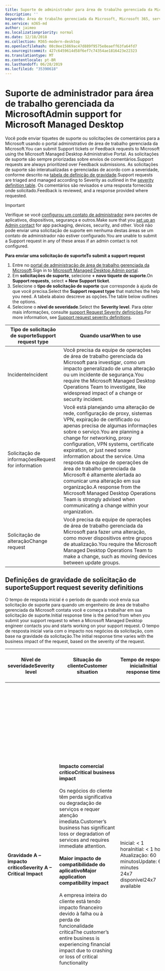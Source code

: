 ```yaml
---
title: Suporte de administrador para área de trabalho gerenciada da Microsoft
description: ''
keywords: Área de trabalho gerenciada da Microsoft, Microsoft 365, serviço, documentação
ms.service: m365-md
author: jaimeo
ms.localizationpriority: normal
ms.date: 12/18/2018
ms.collection: M365-modern-desktop
ms.openlocfilehash: 08c0ee15869ac47d889f9575e8eaeff63fa64fd7
ms.sourcegitcommit: 427c6459614d58f6ef7c74354ae1816423e22323
ms.translationtype: MT
ms.contentlocale: pt-BR
ms.lasthandoff: 06/28/2019
ms.locfileid: "35390618"
---
```

# <a name="admin-support-for-microsoft-managed-desktop"></a><span data-ttu-id="6d13e-103">Suporte de administrador para área de trabalho gerenciada da Microsoft</span><span class="sxs-lookup"><span data-stu-id="6d13e-103">Admin support for Microsoft Managed Desktop</span></span>

<span data-ttu-id="6d13e-104">Você pode enviar tíquetes de suporte ou solicitações de comentários para a Microsoft usando o portal administrativo de área de trabalho gerenciada da Microsoft.</span><span class="sxs-lookup"><span data-stu-id="6d13e-104">You can submit Support tickets or Feedback requests to Microsoft using the Microsoft Managed Desktop Administrative Portal.</span></span> <span data-ttu-id="6d13e-105">As solicitações de suporte são sempre priorizadas sobre envios de comentários.</span><span class="sxs-lookup"><span data-stu-id="6d13e-105">Support requests are always prioritized over Feedback submissions.</span></span> <span data-ttu-id="6d13e-106">As solicitações de suporte são interatualizadas e gerenciadas de acordo com a severidade, conforme descrito na [tabela de definição de gravidade](#sev).</span><span class="sxs-lookup"><span data-stu-id="6d13e-106">Support requests are triaged and managed according to Severity as outlined in the [severity definition table](#sev).</span></span> <span data-ttu-id="6d13e-107">Os comentários são revisados e uma resposta fornecida onde solicitado.</span><span class="sxs-lookup"><span data-stu-id="6d13e-107">Feedback is reviewed, and a response provided where requested.</span></span> 

>[!IMPORTANT]
><span data-ttu-id="6d13e-108">Verifique se você [configurou um contato de administrador](../get-started/add-admin-contacts.md) para pacotes de aplicativos, dispositivos, segurança e outros.</span><span class="sxs-lookup"><span data-stu-id="6d13e-108">Make sure that you [set up an Admin contact](../get-started/add-admin-contacts.md) for app packaging, devices, security, and other.</span></span> <span data-ttu-id="6d13e-109">Você não pode enviar uma solicitação de suporte em nenhuma destas áreas se um contato de administrador não estiver configurado.</span><span class="sxs-lookup"><span data-stu-id="6d13e-109">You are unable to submit a Support request in any of these areas if an admin contact is not configured.</span></span>

<span data-ttu-id="6d13e-110">**Para enviar uma solicitação de suporte**</span><span class="sxs-lookup"><span data-stu-id="6d13e-110">**To submit a support request**</span></span>
1. <span data-ttu-id="6d13e-111">Entre no [portal de administração de área de trabalho gerenciada da Microsoft](http://aka.ms/mwaasportal).</span><span class="sxs-lookup"><span data-stu-id="6d13e-111">Sign in to [Microsoft Managed Desktop Admin portal](http://aka.ms/mwaasportal).</span></span> 
2. <span data-ttu-id="6d13e-112">Em **solicitações de suporte**, selecione **+ novo tíquete de suporte**.</span><span class="sxs-lookup"><span data-stu-id="6d13e-112">On **Support requests**, select **+ New Support ticket**.</span></span>
3. <span data-ttu-id="6d13e-113">Selecione o **tipo de solicitação de suporte** que corresponde à ajuda de que você precisa.</span><span class="sxs-lookup"><span data-stu-id="6d13e-113">Select the **Support request type** that matches the help you need.</span></span> <span data-ttu-id="6d13e-114">A tabela abaixo descreve as opções.</span><span class="sxs-lookup"><span data-stu-id="6d13e-114">The table below outlines the options.</span></span> 
4. <span data-ttu-id="6d13e-115">Selecione o **nível de severidade**.</span><span class="sxs-lookup"><span data-stu-id="6d13e-115">Select the **Severity level**.</span></span> <span data-ttu-id="6d13e-116">Para obter mais informações, consulte [support Request Severity definições](#sev).</span><span class="sxs-lookup"><span data-stu-id="6d13e-116">For more information, see [Support request severity definitions](#sev).</span></span> 

<span data-ttu-id="6d13e-117">Tipo de solicitação de suporte</span><span class="sxs-lookup"><span data-stu-id="6d13e-117">Support request type</span></span> | <span data-ttu-id="6d13e-118">Quando usar</span><span class="sxs-lookup"><span data-stu-id="6d13e-118">When to use</span></span>
--- | ---
<span data-ttu-id="6d13e-119">Incidente</span><span class="sxs-lookup"><span data-stu-id="6d13e-119">Incident</span></span> | <span data-ttu-id="6d13e-120">Você precisa da equipe de operações de área de trabalho gerenciada da Microsoft para investigar, como um impacto generalizado de uma alteração ou um incidente de segurança.</span><span class="sxs-lookup"><span data-stu-id="6d13e-120">You require the Microsoft Managed Desktop Operations Team to investigate, like widespread impact of a change or security incident.</span></span>
<span data-ttu-id="6d13e-121">Solicitação de informações</span><span class="sxs-lookup"><span data-stu-id="6d13e-121">Request for information</span></span> | <span data-ttu-id="6d13e-122">Você está planejando uma alteração de rede, configuração de proxy, sistemas VPN, expiração de certificado ou apenas precisa de algumas informações sobre o serviço.</span><span class="sxs-lookup"><span data-stu-id="6d13e-122">You are planning a change for networking, proxy configuration, VPN systems, certificate expiration, or just need some information about the service.</span></span> <span data-ttu-id="6d13e-123">Uma resposta da equipe de operações de área de trabalho gerenciada da Microsoft é altamente alertada ao comunicar uma alteração em sua organização.</span><span class="sxs-lookup"><span data-stu-id="6d13e-123">A response from the Microsoft Managed Desktop Operations Team is strongly advised when communicating a change within your organization.</span></span>
<span data-ttu-id="6d13e-124">Solicitação de alteração</span><span class="sxs-lookup"><span data-stu-id="6d13e-124">Change request</span></span> | <span data-ttu-id="6d13e-125">Você precisa da equipe de operações de área de trabalho gerenciada da Microsoft para fazer uma alteração, como mover dispositivos entre grupos de atualização.</span><span class="sxs-lookup"><span data-stu-id="6d13e-125">You require the Microsoft Managed Desktop Operations Team to make a change, such as moving devices between update groups.</span></span>

<span id="sev" />

## <a name="support-request-severity-definitions"></a><span data-ttu-id="6d13e-126">Definições de gravidade de solicitação de suporte</span><span class="sxs-lookup"><span data-stu-id="6d13e-126">Support request severity definitions</span></span>

<span data-ttu-id="6d13e-127">O tempo de resposta inicial é o período de quando você envia sua solicitação de suporte para quando um engenheiro de área de trabalho gerenciada da Microsoft contata você e começa a trabalhar em sua solicitação de suporte.</span><span class="sxs-lookup"><span data-stu-id="6d13e-127">Initial response time is the period from when you submit your support request to when a Microsoft Managed Desktop engineer contacts you and starts working on your support request.</span></span> <span data-ttu-id="6d13e-128">O tempo de resposta inicial varia com o impacto nos negócios da solicitação, com base na gravidade da solicitação.</span><span class="sxs-lookup"><span data-stu-id="6d13e-128">The initial response time varies with the business impact of the request, based on the severity of the request.</span></span>

<span data-ttu-id="6d13e-129">Nível de severidade</span><span class="sxs-lookup"><span data-stu-id="6d13e-129">Severity level</span></span>  | <span data-ttu-id="6d13e-130">Situação do cliente</span><span class="sxs-lookup"><span data-stu-id="6d13e-130">Customer situation</span></span> |  <span data-ttu-id="6d13e-131">Tempo de resposta inicial</span><span class="sxs-lookup"><span data-stu-id="6d13e-131">Initial response time</span></span>   | <span data-ttu-id="6d13e-132">Resposta esperada do cliente</span><span class="sxs-lookup"><span data-stu-id="6d13e-132">Expected customer response</span></span>
--- | --- | --- | ---
<span data-ttu-id="6d13e-133">**Gravidade A – impacto crítico**</span><span class="sxs-lookup"><span data-stu-id="6d13e-133">**Severity A – Critical Impact**</span></span> |  <span data-ttu-id="6d13e-134">**Impacto comercial crítico**</span><span class="sxs-lookup"><span data-stu-id="6d13e-134">**Critical business impact**</span></span><br><br><span data-ttu-id="6d13e-135">Os negócios do cliente têm perda significativa ou degradação de serviços e requer atenção imediata.</span><span class="sxs-lookup"><span data-stu-id="6d13e-135">Customer’s business has significant loss or degradation of services and requires immediate attention.</span></span><br><br><span data-ttu-id="6d13e-136">**Maior impacto de compatibilidade do aplicativo**</span><span class="sxs-lookup"><span data-stu-id="6d13e-136">**Major application compatibility impact**</span></span><br><br><span data-ttu-id="6d13e-137">A empresa inteira do cliente está tendo impacto financeiro devido à falha ou à perda de funcionalidade crítica</span><span class="sxs-lookup"><span data-stu-id="6d13e-137">The customer’s entire business is experiencing financial impact due to crashing or loss of critical functionality</span></span> | <span data-ttu-id="6d13e-138">Inicial: < 1 hora</span><span class="sxs-lookup"><span data-stu-id="6d13e-138">Initial: < 1 hour</span></span><br><span data-ttu-id="6d13e-139">Atualização: 60 minutos</span><span class="sxs-lookup"><span data-stu-id="6d13e-139">Update: 60 minutes</span></span><br><span data-ttu-id="6d13e-140">24x7 disponível</span><span class="sxs-lookup"><span data-stu-id="6d13e-140">24x7 available</span></span> | <span data-ttu-id="6d13e-141">Ao selecionar a gravidade A, você confirma que o problema tem impacto crítico nos negócios, com perda grave e degradação de serviços.</span><span class="sxs-lookup"><span data-stu-id="6d13e-141">When you select Severity A, you confirm that the issue has critical business impact, with severe loss and degradation of services.</span></span> <br><br><span data-ttu-id="6d13e-142">O problema exige uma resposta imediata e você confirma a operação 24x7 contínua todos os dias com a equipe da Microsoft até a resolução, caso contrário, a Microsoft pode, a critério, diminuir a gravidade para o nível B.</span><span class="sxs-lookup"><span data-stu-id="6d13e-142">The issue demands an immediate response, and you commit to continuous 24x7 operation every day with the Microsoft team until resolution, otherwise, Microsoft may at its discretion decrease the Severity to level B.</span></span><br><br> <span data-ttu-id="6d13e-143">Você também garante que a Microsoft tenha suas informações de contato precisas.</span><span class="sxs-lookup"><span data-stu-id="6d13e-143">You also ensure that Microsoft has your accurate contact information.</span></span> 
<span data-ttu-id="6d13e-144">**Gravidade B – impacto moderado**</span><span class="sxs-lookup"><span data-stu-id="6d13e-144">**Severity B – Moderate Impact**</span></span> |  <span data-ttu-id="6d13e-145">**Impacto moderado nos negócios**</span><span class="sxs-lookup"><span data-stu-id="6d13e-145">**Moderate business impact**</span></span><br><br><span data-ttu-id="6d13e-146">Os negócios do cliente têm perda moderada ou degradação de serviços, mas o trabalho pode continuar razoavelmenteamente de maneira prejudicada.</span><span class="sxs-lookup"><span data-stu-id="6d13e-146">Customer’s business has moderate loss or degradation of services, but work can reasonably continue in an impaired manner.</span></span><br><br><span data-ttu-id="6d13e-147">**Impacto moderado de compatibilidade do aplicativo**</span><span class="sxs-lookup"><span data-stu-id="6d13e-147">**Moderate application compatibility impact**</span></span><br><br><span data-ttu-id="6d13e-148">Um grupo de negócios específico não é mais produtivo devido ao comportamento de falha ou à perda de funcionalidade crítica.</span><span class="sxs-lookup"><span data-stu-id="6d13e-148">A specific business group is no longer productive, due to crashing behavior or loss of critical functionality.</span></span> |  <span data-ttu-id="6d13e-149">Inicial: < 4 horas</span><span class="sxs-lookup"><span data-stu-id="6d13e-149">Initial: < 4 hours</span></span><br><span data-ttu-id="6d13e-150">Atualização: 12 horas</span><span class="sxs-lookup"><span data-stu-id="6d13e-150">Update: 12 hours</span></span><br><span data-ttu-id="6d13e-151">Horário comercial (24x7 disponível)</span><span class="sxs-lookup"><span data-stu-id="6d13e-151">Business hours (24x7 available)</span></span> | <span data-ttu-id="6d13e-152">Ao selecionar a gravidade B, você confirma que o problema tem um impacto moderado em sua empresa com perda e degradação de serviços, mas soluções alternativas permitem a continuidade de negócios, embora temporárias.</span><span class="sxs-lookup"><span data-stu-id="6d13e-152">When you select Severity B, you confirm that the issue has moderate impact to your business with loss and degradation of services, but workarounds enable reasonable, albeit temporary, business continuity.</span></span> <br><br><span data-ttu-id="6d13e-153">O problema exige uma resposta urgente.</span><span class="sxs-lookup"><span data-stu-id="6d13e-153">The issue demands an urgent response.</span></span> <span data-ttu-id="6d13e-154">Se você escolher 24x7 ao enviar a solicitação de suporte, será possível confirmar uma operação 24x7 contínua todos os dias com a equipe da Microsoft até a resolução, caso contrário, a Microsoft poderá, a critério, diminuir a gravidade para o nível C. Se você escolheu suporte de horário comercial ao enviar um incidente de severidade B, a Microsoft entrará em contato com você somente durante o horário comercial.</span><span class="sxs-lookup"><span data-stu-id="6d13e-154">If you chose 24x7 when you submit the support request, you commit to a continuous 24x7 operation every day with the Microsoft team until resolution, otherwise, Microsoft may at its discretion decrease the severity to level C. If you chose business-hours support when you submit a Severity B incident, Microsoft will contact you during business hours only.</span></span><br><br><span data-ttu-id="6d13e-155">Você também garante que a Microsoft tenha suas informações de contato precisas.</span><span class="sxs-lookup"><span data-stu-id="6d13e-155">You also ensure that Microsoft has your accurate contact information.</span></span>
<span data-ttu-id="6d13e-156">**Severidade C – impacto mínimo**</span><span class="sxs-lookup"><span data-stu-id="6d13e-156">**Severity C – Minimal Impact**</span></span> |   <span data-ttu-id="6d13e-157">**Impacto mínimo nos negócios**</span><span class="sxs-lookup"><span data-stu-id="6d13e-157">**Minimum business impact**</span></span><br><br> <span data-ttu-id="6d13e-158">Os negócios do cliente estão funcionando com pequenos impedimentos de serviços.</span><span class="sxs-lookup"><span data-stu-id="6d13e-158">Customer’s business is functioning with minor impediments of services.</span></span><br><br><span data-ttu-id="6d13e-159">**Impacto de compatibilidade do aplicativo secundário**</span><span class="sxs-lookup"><span data-stu-id="6d13e-159">**Minor application compatibility impact**</span></span><br><br><span data-ttu-id="6d13e-160">Usuários possivelmente não relacionados experimentam problemas de compatibilidade menores que não impedem a produtividade</span><span class="sxs-lookup"><span data-stu-id="6d13e-160">Potentially unrelated users experience minor compatibility issues that do not prevent productivity</span></span> |    <span data-ttu-id="6d13e-161">Inicial: < 8 horas</span><span class="sxs-lookup"><span data-stu-id="6d13e-161">Initial: < 8 hours</span></span><br><span data-ttu-id="6d13e-162">Atualização: 24 horas</span><span class="sxs-lookup"><span data-stu-id="6d13e-162">Update: 24 hours</span></span><br><span data-ttu-id="6d13e-163">Horário comercial</span><span class="sxs-lookup"><span data-stu-id="6d13e-163">Business hours</span></span>  | <span data-ttu-id="6d13e-164">Ao selecionar a gravidade C, você confirma que o problema tem um impacto mínimo em sua empresa com o menor impedimento de serviço.</span><span class="sxs-lookup"><span data-stu-id="6d13e-164">When you select Severity C, you confirm that the issue has minimum impact to your business with minor impediment of service.</span></span><br><br><span data-ttu-id="6d13e-165">Para um incidente de gravidade C, a Microsoft contatará você somente durante o horário comercial.</span><span class="sxs-lookup"><span data-stu-id="6d13e-165">For a Severity C incident, Microsoft will contact you during business hours only.</span></span><br><br><span data-ttu-id="6d13e-166">Você também garante que a Microsoft tenha suas informações de contato precisas</span><span class="sxs-lookup"><span data-stu-id="6d13e-166">You also ensure that Microsoft has your accurate contact information</span></span>

<span data-ttu-id="6d13e-167">Detalhes adicionais:</span><span class="sxs-lookup"><span data-stu-id="6d13e-167">Additional details:</span></span>
- <span data-ttu-id="6d13e-168">**Idiomas de suporte** – todo o suporte é fornecido em inglês.</span><span class="sxs-lookup"><span data-stu-id="6d13e-168">**Support languages** - All support is provided in English.</span></span>
- <span data-ttu-id="6d13e-169">**Alterações no nível de severidade** -a Microsoft poderá reduzir o nível de severidade se o cliente não puder fornecer recursos ou respostas adequados para permitir que a Microsoft continue com esforços de solução de problemas.</span><span class="sxs-lookup"><span data-stu-id="6d13e-169">**Severity level changes** - Microsoft may downgrade the severity level if the customer is not able to provide adequate resources or responses to enable Microsoft to continue with problem resolution efforts.</span></span> 
- <span data-ttu-id="6d13e-170">**Horário comercial** -na maioria dos países, o horário comercial é de 9:00 às 5:00 P.m., hora oficial do Pacífico.</span><span class="sxs-lookup"><span data-stu-id="6d13e-170">**Business hours** - For most countries, business hours are from 9:00 AM to 5:00 PM, Pacific Standard Time.</span></span>
- <span data-ttu-id="6d13e-171">**Compatibilidade de aplicativos** – para que um problema de compatibilidade de aplicativo seja considerado, deve haver um erro reproduzido, da mesma versão do aplicativo, entre a versão anterior e a atual do Windows ou Office.</span><span class="sxs-lookup"><span data-stu-id="6d13e-171">**Application compatibility** - For an application compatibility issue to be considered, there must be a reproduceable error, of the same version of the application, between the previous and current version of Windows or Office.</span></span> <span data-ttu-id="6d13e-172">Para resolver problemas de compatibilidade de aplicativos, a Microsoft requer um ponto de contato do cliente para trabalhar com o.</span><span class="sxs-lookup"><span data-stu-id="6d13e-172">To resolve application compatibility issues, Microsoft requires a customer point of contact to work with.</span></span> <span data-ttu-id="6d13e-173">A pessoa deve trabalhar diretamente com nossa equipe de controle rápido para investigar e resolver o problema.</span><span class="sxs-lookup"><span data-stu-id="6d13e-173">The individual must work directly with our Fast Track team to investigate and resolve the issue.</span></span>
- <span data-ttu-id="6d13e-174">**Tempo de resposta do cliente** Se um cliente não puder atender aos requisitos de resposta esperados, a Microsoft fará o downgrade da solicitação por um nível de severidade, para um mínimo de severidade C. Se um cliente não responder às solicitações de ação, a Microsoft reduzirá e fechará a solicitação de suporte em 48 horas da última solicitação.</span><span class="sxs-lookup"><span data-stu-id="6d13e-174">**Customer response time** If a customer is unable to meet the expected response requirements, Microsoft will downgrade the request by one severity level, to a minimum of Severity C. If a customer is unresponsive to requests for action, Microsoft will mitigate and close the support request within 48 hours of the last request.</span></span>
 

## <a name="additional-resources"></a><span data-ttu-id="6d13e-175">Recursos adicionais</span><span class="sxs-lookup"><span data-stu-id="6d13e-175">Additional resources</span></span>
- <span data-ttu-id="6d13e-176">[Suporte ao usuário final para a área de trabalho gerenciada da Microsoft](end-user-support.md).</span><span class="sxs-lookup"><span data-stu-id="6d13e-176">[End user support for Microsoft Managed Desktop](end-user-support.md).</span></span> 
- <span data-ttu-id="6d13e-177">[Suporte para a área de trabalho gerenciada da Microsoft](../service-description/support.md).</span><span class="sxs-lookup"><span data-stu-id="6d13e-177">[Support for Microsoft Managed Desktop](../service-description/support.md).</span></span> 
